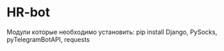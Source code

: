 # HR-bot
Модули которые необходимо установить:
pip install Django, PySocks, pyTelegramBotAPI, requests